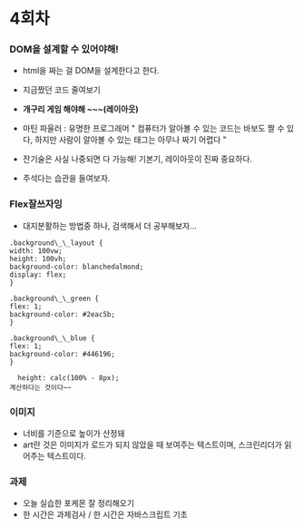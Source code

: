 # 4회차

### DOM을 설계할 수 있어야해!

- html을 짜는 걸 DOM을 설계한다고 한다.

- 지금짰던 코드 줄여보기

- **개구리 게임 해야해 ~~~(레이아웃)**

- 마틴 파울러 : 유명한 프로그래머
  " 컴퓨터가 알아볼 수 있는 코드는 바보도 짤 수 있다, 하지만 사람이 알아볼 수 있는 태그는 아무나 짜기 어렵다 "

- 잔기술은 사실 나중되면 다 가능해! 기본기, 레이아웃이 진짜 중요하다.

- 주석다는 습관을 들여보자.

### Flex잘쓰자잉

- 대지분활하는 방법중 하나, 검색해서 더 공부해보자...

```
.background\_\_layout {
width: 100vw;
height: 100vh;
background-color: blanchedalmond;
display: flex;
}

.background\_\_green {
flex: 1;
background-color: #2eac5b;
}

.background\_\_blue {
flex: 1;
background-color: #446196;
}

```

```
  height: calc(100% - 8px);
계산하다는 것이다~~

```

### 이미지

- 너비를 기준으로 높이가 산정돼
- art란 것은 이미지가 로드가 되지 않았을 때 보여주는 텍스트이며, 스크린리더가 읽어주는 텍스트이다.

### 과제

- 오늘 실습한 포케몬 잘 정리해오기
- 한 시간은 과제검사 / 한 시간은 자바스크립트 기초
